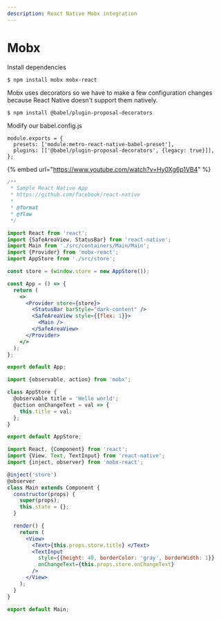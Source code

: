 ```yaml
---
description: React Native Mobx integration
---
```


# Mobx

Install dependencies

```text
$ npm install mobx mobx-react
```

Mobx uses decorators so we have to make a few configuration changes because React Native doesn't support them natively.

```text
$ npm install @babel/plugin-proposal-decorators
```

Modify our babel.config.js

```text
module.exports = {
  presets: ['module:metro-react-native-babel-preset'],
  plugins: [['@babel/plugin-proposal-decorators', {legacy: true}]],
};
```

{% embed url="https://www.youtube.com/watch?v=Hy0Xg6p1VB4" %}

```jsx
/**
 * Sample React Native App
 * https://github.com/facebook/react-native
 *
 * @format
 * @flow
 */

import React from 'react';
import {SafeAreaView, StatusBar} from 'react-native';
import Main from './src/containers/Main/Main';
import {Provider} from 'mobx-react';
import AppStore from './src/store';

const store = (window.store = new AppStore());

const App = () => {
  return (
    <>
      <Provider store={store}>
        <StatusBar barStyle="dark-content" />
        <SafeAreaView style={{flex: 1}}>
          <Main />
        </SafeAreaView>
      </Provider>
    </>
  );
};

export default App;

```

```jsx
import {observable, action} from 'mobx';

class AppStore {
  @observable title = 'Hello world';
  @action onChangeText = val => {
    this.title = val;
  };
}

export default AppStore;
```

```jsx
import React, {Component} from 'react';
import {View, Text, TextInput} from 'react-native';
import {inject, observer} from 'mobx-react';

@inject('store')
@observer
class Main extends Component {
  constructor(props) {
    super(props);
    this.state = {};
  }

  render() {
    return (
      <View>
        <Text>{this.props.store.title} </Text>
        <TextInput
          style={{height: 40, borderColor: 'gray', borderWidth: 1}}
          onChangeText={this.props.store.onChangeText}
        />
      </View>
    );
  }
}

export default Main;

```

